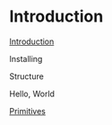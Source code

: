 # Introduction

[Introduction](intro.md)

Installing

Structure

Hello, World

[Primitives](primitives.md)

